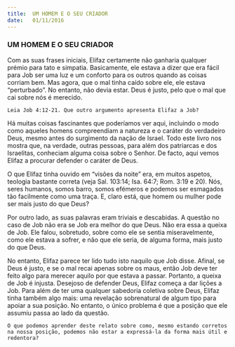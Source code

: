 ```yaml
---
title:  UM HOMEM E O SEU CRIADOR
date:   01/11/2016
---
```


### UM HOMEM E O SEU CRIADOR

Com as suas frases iniciais, Elifaz certamente não ganharia qualquer prémio para tato e simpatia. Basicamente, ele estava a dizer que era fácil para Job ser uma luz e um conforto para os outros quando as coisas corriam bem. Mas agora, que o mal tinha caído sobre ele, ele estava “perturbado”. No entanto, não devia estar. Deus é justo, pelo que o mal que cai sobre nós é merecido.

`Leia Job 4:12-21. Que outro argumento apresenta Elifaz a Job?`

Há muitas coisas fascinantes que poderíamos ver aqui, incluindo o modo como aqueles homens compreendiam a natureza e o caráter do verdadeiro Deus, mesmo antes do surgimento da nação de Israel. Todo este livro nos mostra que, na verdade, outras pessoas, para além dos patriarcas e dos Israelitas, conheciam alguma coisa sobre o Senhor. De facto, aqui vemos Elifaz a procurar defender o caráter de Deus.

O que Elifaz tinha ouvido em “visões da noite” era, em muitos aspetos, teologia bastante correta (veja Sal. 103:14; Isa. 64:7; Rom. 3:19 e 20). Nós, seres humanos, somos barro, somos efémeros e podemos ser esmagados tão facilmente como uma traça. E, claro está, que homem ou mulher pode ser mais justo do que Deus?

Por outro lado, as suas palavras eram triviais e descabidas. A questão no caso de Job não era se Job era melhor do que Deus. Não era essa a queixa de Job. Ele falou, sobretudo, sobre como ele se sentia miseravelmente, como ele estava a sofrer, e não que ele seria, de alguma forma, mais justo do que Deus.

No entanto, Elifaz parece ter lido tudo isto naquilo que Job disse. Afinal, se Deus é justo, e se o mal recai apenas sobre os maus, então Job deve ter feito algo para merecer aquilo por que estava a passar. Portanto, a queixa de Job é injusta. Desejoso de defender Deus, Elifaz começa a dar lições a Job. Para além de ter uma qualquer sabedoria coletiva sobre Deus, Elifaz tinha também algo mais: uma revelação sobrenatural de algum tipo para apoiar a sua posição. No entanto, o único problema é que a posição que ele assumiu passa ao lado da questão.

`O que podemos aprender deste relato sobre como, mesmo estando corretos na nossa posição, podemos não estar a expressá-la da forma mais útil e redentora?`